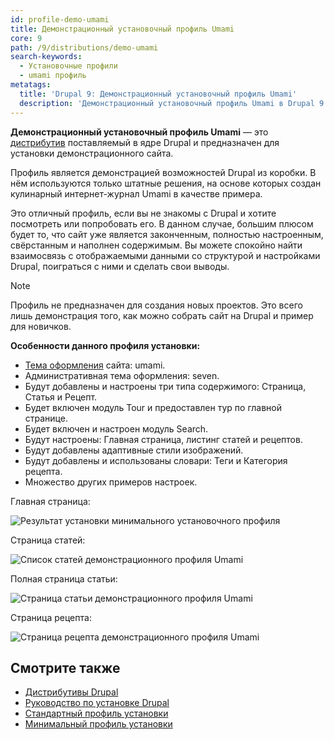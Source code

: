 ```yaml
---
id: profile-demo-umami
title: Демонстрационный установочный профиль Umami
core: 9
path: /9/distributions/demo-umami
search-keywords:
  - Установочные профили
  - umami профиль
metatags:
  title: 'Drupal 9: Демонстрационный установочный профиль Umami'
  description: 'Демонстрационный установочный профиль Umami в Drupal 9.'
---
```


**Демонстрационный установочный профиль Umami** — это [дистрибутив](distributions.md) поставляемый в ядре Drupal и предназначен для установки демонстрационного сайта.

Профиль является демонстрацией возможностей Drupal из коробки. В нём используются только штатные решения, на основе которых создан кулинарный интернет-журнал Umami в качестве примера.

Это отличный профиль, если вы не знакомы с Drupal и хотите посмотреть или попробовать его. В данном случае, большим плюсом будет то, что сайт уже является законченным, полностью настроенным, свёрстанным и наполнен содержимым. Вы можете спокойно найти взаимосвязь с отображаемыми данными со структурой и настройками Drupal, поиграться с ними и сделать свои выводы.

> [!NOTE]
> Профиль не предназначен для создания новых проектов. Это всего лишь демонстрация того, как можно собрать сайт на Drupal и пример для новичков.

**Особенности данного профиля установки:**

- [Тема оформления](../themes/themes.md) сайта: umami.
- Административная тема оформления: seven.
- Будут добавлены и настроены три типа содержимого: Страница, Статья и Рецепт.
- Будет включен модуль Tour и предоставлен тур по главной странице.
- Будет включен и настроен модуль Search.
- Будут настроены: Главная страница, листинг статей и рецептов.
- Будут добавлены адаптивные стили изображений.
- Будут добавлены и использованы словари: Теги и Категория рецепта.
- Множество других примеров настроек.

Главная страница:

![Результат установки минимального установочного профиля](https://i.imgur.com/tvHN8Kl.png)

Страница статей:

![Список статей демонстрационного профиля Umami](https://i.imgur.com/NF4RZQ3.png)

Полная страница статьи:

![Страница статьи демонстрационного профиля Umami](https://i.imgur.com/rCKac2V.png)

Страница рецепта:

![Страница рецепта демонстрационного профиля Umami](https://i.imgur.com/WryBbAf.png)

## Смотрите также

- [Дистрибутивы Drupal](distributions.md)
- [Руководство по установке Drupal](../installation.md)
- [Стандартный профиль установки](profile-standard.md)
- [Минимальный профиль установки](profile-minimal.md)